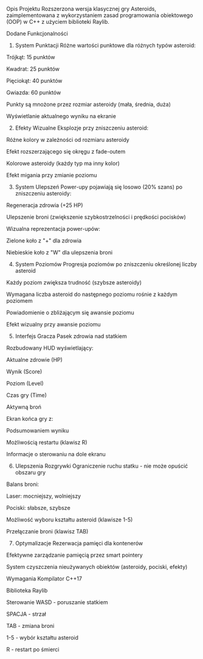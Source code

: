 Opis Projektu
Rozszerzona wersja klasycznej gry Asteroids, zaimplementowana z wykorzystaniem zasad programowania obiektowego (OOP) w C++ z użyciem biblioteki Raylib.

Dodane Funkcjonalności
1. System Punktacji
Różne wartości punktowe dla różnych typów asteroid:

Trójkąt: 15 punktów

Kwadrat: 25 punktów

Pięciokąt: 40 punktów

Gwiazda: 60 punktów

Punkty są mnożone przez rozmiar asteroidy (mała, średnia, duża)

Wyświetlanie aktualnego wyniku na ekranie

2. Efekty Wizualne
Eksplozje przy zniszczeniu asteroid:

Różne kolory w zależności od rozmiaru asteroidy

Efekt rozszerzającego się okręgu z fade-outem

Kolorowe asteroidy (każdy typ ma inny kolor)

Efekt migania przy zmianie poziomu

3. System Ulepszeń
Power-upy pojawiają się losowo (20% szans) po zniszczeniu asteroidy:

Regeneracja zdrowia (+25 HP)

Ulepszenie broni (zwiększenie szybkostrzelności i prędkości pocisków)

Wizualna reprezentacja power-upów:

Zielone koło z "+" dla zdrowia

Niebieskie koło z "W" dla ulepszenia broni

4. System Poziomów
Progresja poziomów po zniszczeniu określonej liczby asteroid

Każdy poziom zwiększa trudność (szybsze asteroidy)

Wymagana liczba asteroid do następnego poziomu rośnie z każdym poziomem

Powiadomienie o zbliżającym się awansie poziomu

Efekt wizualny przy awansie poziomu

5. Interfejs Gracza
Pasek zdrowia nad statkiem

Rozbudowany HUD wyświetlający:

Aktualne zdrowie (HP)

Wynik (Score)

Poziom (Level)

Czas gry (Time)

Aktywną broń

Ekran końca gry z:

Podsumowaniem wyniku

Możliwością restartu (klawisz R)

Informacje o sterowaniu na dole ekranu

6. Ulepszenia Rozgrywki
Ograniczenie ruchu statku - nie może opuścić obszaru gry

Balans broni:

Laser: mocniejszy, wolniejszy

Pociski: słabsze, szybsze

Możliwość wyboru kształtu asteroid (klawisze 1-5)

Przełączanie broni (klawisz TAB)

7. Optymalizacje
Rezerwacja pamięci dla kontenerów

Efektywne zarządzanie pamięcią przez smart pointery

System czyszczenia nieużywanych obiektów (asteroidy, pociski, efekty)

Wymagania
Kompilator C++17

Biblioteka Raylib

Sterowanie
WASD - poruszanie statkiem

SPACJA - strzał

TAB - zmiana broni

1-5 - wybór kształtu asteroid

R - restart po śmierci

